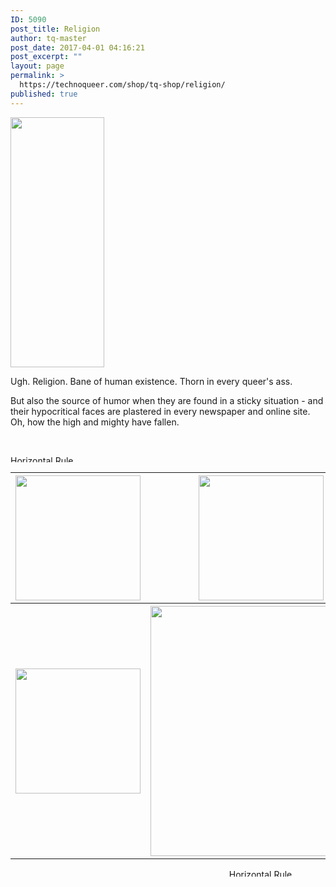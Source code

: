 ```yaml
---
ID: 5090
post_title: Religion
author: tq-master
post_date: 2017-04-01 04:16:21
post_excerpt: ""
layout: page
permalink: >
  https://technoqueer.com/shop/tq-shop/religion/
published: true
---
```

<img src="https://technoqueer.com/shop/wp-content/uploads/2017/03/Religion1L-150x400.png" alt="" width="150" height="400" class="alignleft size-medium wp-image-85" />
<p style="text-align: left;">Ugh. Religion. Bane of human existence. Thorn in every queer's ass.

But also the source of humor when they are found in a sticky situation - and their hypocritical faces are plastered in every newspaper and online site. Oh, how the high and mighty have fallen.</p>
<br clear="all">


<img class="aligncenter size-full wp-image-99" src="https://technoqueer.com/shop/wp-content/uploads/2017/03/Rainbow-HR.jpg" alt="Horizontal Rule" width="800" height="11" />

<table width="800" align="center">
<tbody>
<tr>
<th width="33%"><img src="https://technoqueer.com/shop/wp-content/uploads/2017/04/btn-xian-sushi.png" alt="" width="200" height="200" class="aligncenter size-full wp-image-23492" /></th>
<th width="34%"><img src="https://technoqueer.com/shop/wp-content/uploads/2017/04/btn-xian-subtle.png" alt="" width="200" height="200" class="aligncenter size-full wp-image-23491" /></th>
<th width="33%"><img src="https://technoqueer.com/shop/wp-content/uploads/2017/04/btn-holey-hell.png" alt="" width="200" height="200" class="aligncenter size-full wp-image-23493" /></th>
</tr>
<tr>
<th width="33%"><img src="https://technoqueer.com/shop/wp-content/uploads/2017/04/btn-pope-finger.png" alt="" width="200" height="200" class="aligncenter size-full wp-image-23490" /></th>
<th width="34%"><img src="https://technoqueer.com/shop/wp-content/uploads/2017/04/Salivation-Navy-dark-354x400.png" alt="" width="354" height="400" class="aligncenter size-medium wp-image-25029" /></th>
<th width="33%"><img src="https://technoqueer.com/shop/wp-content/uploads/2017/04/Not-Enough-Lions-400x400.png" alt="" width="400" height="400" class="aligncenter size-medium wp-image-25031" /></th>
</tr>


</tbody>
</table>
<p align="center"><img class="aligncenter size-full wp-image-99" src="https://technoqueer.com/shop/wp-content/uploads/2017/03/Rainbow-HR.jpg" alt="Horizontal Rule" width="800" height="12" /></p>